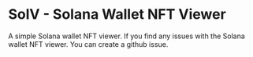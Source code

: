 # SolV - Solana Wallet NFT Viewer

A simple Solana wallet NFT viewer.
If you find any issues with the Solana wallet NFT viewer. You can create a github issue.

